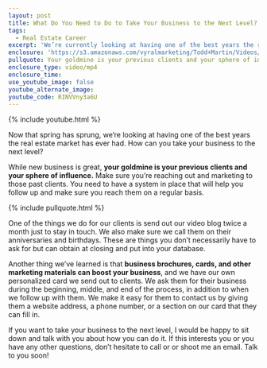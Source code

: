 ```yaml
---
layout: post
title: What Do You Need to Do to Take Your Business to the Next Level?
tags:
  - Real Estate Career
excerpt: 'We’re currently looking at having one of the best years the real estate market has ever had. What can you do to take advantage of this and take your business to the next level? Remember that your goldmine is your previous clients and your sphere of influence. Make sure you’re reaching out and marketing to those past clients. To find out how to do this and learn more about taking your business to the next level, watch my latest video.'
enclosure: 'https://s3.amazonaws.com/vyralmarketing/Todd+Martin/Videos/2017/May/Louisville+Real+Estate-+What+Do+You+Need+to+Do+to+Take+Your+Business+to+the+Next+Level%253F.mp4'
pullquote: Your goldmine is your previous clients and your sphere of influence.
enclosure_type: video/mp4
enclosure_time:
use_youtube_image: false
youtube_alternate_image:
youtube_code: RINVVny3a6U
---
```



{% include youtube.html %}

Now that spring has sprung, we’re looking at having one of the best years the real estate market has ever had. How can you take your business to the next level?

While new business is great, **your goldmine is your previous clients and your sphere of influence.** Make sure you’re reaching out and marketing to those past clients. You need to have a system in place that will help you follow up and make sure you reach them on a regular basis.

{% include pullquote.html %}

One of the things we do for our clients is send out our video blog twice a month just to stay in touch. We also make sure we call them on their anniversaries and birthdays. These are things you don’t necessarily have to ask for but can obtain at closing and put into your database.

Another thing we’ve learned is that **business brochures, cards, and other marketing materials can boost your business**, and we have our own personalized card we send out to clients. We ask them for their business during the beginning, middle, and end of the process, in addition to when we follow up with them. We make it easy for them to contact us by giving them a website address, a phone number, or a section on our card that they can fill in.

If you want to take your business to the next level, I would be happy to sit down and talk with you about how you can do it. If this interests you or you have any other questions, don’t hesitate to call or or shoot me an email. Talk to you soon!